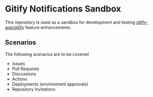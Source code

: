 # Gitify Notifications Sandbox

This repository is used as a sandbox for development and testing [gitify-app/gitify](https://github.com/gitify-app/gitify) feature enhancements.

## Scenarios

The following scenarios are to be covered

- Issues
- Pull Requests
- Discussions
- Actions
- Deployments (environment approvals)
- Repository Invitations
